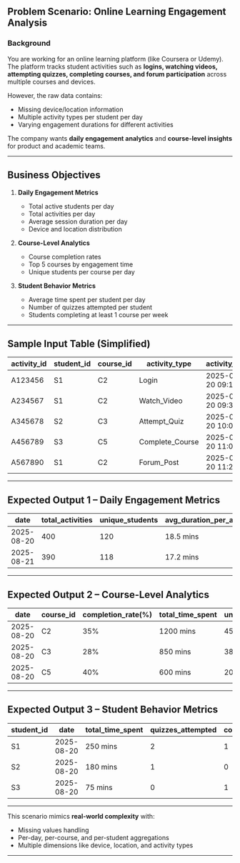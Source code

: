 ## **Problem Scenario: Online Learning Engagement Analysis**

### **Background**

You are working for an online learning platform (like Coursera or Udemy).
The platform tracks student activities such as **logins, watching videos, attempting quizzes, completing courses, and forum participation** across multiple courses and devices.

However, the raw data contains:

* Missing device/location information
* Multiple activity types per student per day
* Varying engagement durations for different activities

The company wants **daily engagement analytics** and **course-level insights** for product and academic teams.

---

## **Business Objectives**

1. **Daily Engagement Metrics**

   * Total active students per day
   * Total activities per day
   * Average session duration per day
   * Device and location distribution

2. **Course-Level Analytics**

   * Course completion rates
   * Top 5 courses by engagement time
   * Unique students per course per day

3. **Student Behavior Metrics**

   * Average time spent per student per day
   * Number of quizzes attempted per student
   * Students completing at least 1 course per week

---

## **Sample Input Table (Simplified)**

| activity\_id | student\_id | course\_id | activity\_type   | activity\_time      | device  | location | duration\_minutes |
| ------------ | ----------- | ---------- | ---------------- | ------------------- | ------- | -------- | ----------------- |
| A123456      | S1          | C2         | Login            | 2025-08-20 09:15:00 | Mobile  | USA      |                   |
| A234567      | S1          | C2         | Watch\_Video     | 2025-08-20 09:30:00 | Mobile  | USA      | 20                |
| A345678      | S2          | C3         | Attempt\_Quiz    | 2025-08-20 10:00:00 | Desktop | India    | 15                |
| A456789      | S3          | C5         | Complete\_Course | 2025-08-20 11:00:00 | Tablet  | UK       |                   |
| A567890      | S1          | C2         | Forum\_Post      | 2025-08-20 11:20:00 | Mobile  | USA      |                   |

---

## **Expected Output 1 – Daily Engagement Metrics**

| date       | total\_activities | unique\_students | avg\_duration\_per\_activity | top\_device | top\_location |
| ---------- | ----------------- | ---------------- | ---------------------------- | ----------- | ------------- |
| 2025-08-20 | 400               | 120              | 18.5 mins                    | Mobile      | India         |
| 2025-08-21 | 390               | 118              | 17.2 mins                    | Desktop     | USA           |

---

## **Expected Output 2 – Course-Level Analytics**

| date       | course\_id | completion\_rate(%) | total\_time\_spent | unique\_students |
| ---------- | ---------- | ------------------- | ------------------ | ---------------- |
| 2025-08-20 | C2         | 35%                 | 1200 mins          | 45               |
| 2025-08-20 | C3         | 28%                 | 850 mins           | 38               |
| 2025-08-20 | C5         | 40%                 | 600 mins           | 20               |

---

## **Expected Output 3 – Student Behavior Metrics**

| student\_id | date       | total\_time\_spent | quizzes\_attempted | courses\_completed |
| ----------- | ---------- | ------------------ | ------------------ | ------------------ |
| S1          | 2025-08-20 | 250 mins           | 2                  | 1                  |
| S2          | 2025-08-20 | 180 mins           | 1                  | 0                  |
| S3          | 2025-08-20 | 75 mins            | 0                  | 1                  |

---

This scenario mimics **real-world complexity** with:

* Missing values handling
* Per-day, per-course, and per-student aggregations
* Multiple dimensions like device, location, and activity types

---
